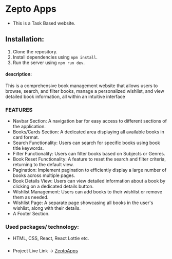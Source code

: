 # Zepto Apps

- This is a Task Based website.  

## Installation:
1. Clone the repository.
2. Install dependencies using `npm install`.
3. Run the server using `npm run dev`.  

#### description:  
This is a comprehensive book management website that allows users to browse, search, and filter books, manage a personalized wishlist, and view detailed book information, all within an intuitive interface

### FEATURES  
- Navbar Section: A navigation bar for easy access to different sections of the application.
- Books/Cards Section: A dedicated area displaying all available books in card format. 
- Search Functionality: Users can search for specific books using book title keywords.    
- Filter Functionality: Users can filter books based on Subjects or Genres.
- Book Reset Functionality: A feature to reset the search and filter criteria, returning to the default view.
- Pagination: Implement pagination to efficiently display a large number of books across multiple pages.    
- Book Details View: Users can view detailed information about a book by clicking on a dedicated details button.
- Wishlist Management: Users can add books to their wishlist or remove them as needed.  
- Wishlist Page: A separate page showcasing all books in the user's wishlist, along with their details. 
- A Footer Section.

### Used packages/ technology:  
- HTML, CSS, React, React Lottie etc.

###  
- Project Live Link  -> [ZeptoApps](https://zeptoapps-c8aef.web.app/)  
